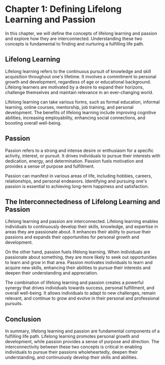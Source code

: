 Chapter 1: Defining Lifelong Learning and Passion
=================================================

In this chapter, we will define the concepts of lifelong learning and passion and explore how they are interconnected. Understanding these two concepts is fundamental to finding and nurturing a fulfilling life path.

Lifelong Learning
-----------------

Lifelong learning refers to the continuous pursuit of knowledge and skill acquisition throughout one's lifetime. It involves a commitment to personal growth and development, regardless of age or educational background. Lifelong learners are motivated by a desire to expand their horizons, challenge themselves and maintain relevance in an ever-changing world.

Lifelong learning can take various forms, such as formal education, informal learning, online courses, mentorship, job training, and personal development. The benefits of lifelong learning include improving cognitive abilities, increasing employability, enhancing social connections, and boosting overall well-being.

Passion
-------

Passion refers to a strong and intense desire or enthusiasm for a specific activity, interest, or pursuit. It drives individuals to pursue their interests with dedication, energy, and determination. Passion fuels motivation and provides a sense of purpose and fulfillment.

Passion can manifest in various areas of life, including hobbies, careers, relationships, and personal endeavors. Identifying and pursuing one's passion is essential to achieving long-term happiness and satisfaction.

The Interconnectedness of Lifelong Learning and Passion
-------------------------------------------------------

Lifelong learning and passion are interconnected. Lifelong learning enables individuals to continuously develop their skills, knowledge, and expertise in areas they are passionate about. It enhances their ability to pursue their passions and expands their opportunities for personal growth and development.

On the other hand, passion fuels lifelong learning. When individuals are passionate about something, they are more likely to seek out opportunities to learn and grow in that area. Passion motivates individuals to learn and acquire new skills, enhancing their abilities to pursue their interests and deepen their understanding and appreciation.

The combination of lifelong learning and passion creates a powerful synergy that drives individuals towards success, personal fulfillment, and overall well-being. It allows individuals to adapt to new challenges, remain relevant, and continue to grow and evolve in their personal and professional pursuits.

Conclusion
----------

In summary, lifelong learning and passion are fundamental components of a fulfilling life path. Lifelong learning promotes personal growth and development, while passion provides a sense of purpose and direction. The interconnectivity between these two concepts is critical in enabling individuals to pursue their passions wholeheartedly, deepen their understanding, and continuously develop their skills and abilities.
